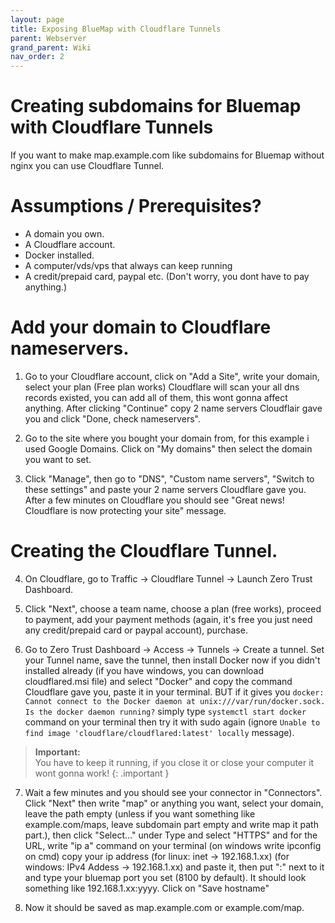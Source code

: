 ```yaml
---
layout: page
title: Exposing BlueMap with Cloudflare Tunnels
parent: Webserver
grand_parent: Wiki
nav_order: 2
---
```

# Creating subdomains for Bluemap with Cloudflare Tunnels

If you want to make map.example.com like subdomains for Bluemap without nginx you can use Cloudflare Tunnel.

# Assumptions / Prerequisites?
- A domain you own.
- A Cloudflare account.
- Docker installed.
- A computer/vds/vps that always can keep running
- A credit/prepaid card, paypal etc. (Don't worry, you dont have to pay anything.)

# Add your domain to Cloudflare nameservers.
1. Go to your Cloudflare account, click on "Add a Site", write your domain, select your plan (Free plan works) Cloudflare will scan your all dns records existed, you can add all of them, this wont gonna affect anything. After clicking "Continue" copy 2 name servers Cloudflair gave you and click "Done, check nameservers".

2. Go to the site where you bought your domain from, for this example i used Google Domains. Click on "My domains" then select the domain you want to set. 

3. Click "Manage", then go to "DNS", "Custom name servers", "Switch to these settings" and paste your 2 name servers Cloudflare gave you. After a few minutes on Cloudflare you should see "Great news! Cloudflare is now protecting your site" message.

# Creating the Cloudflare Tunnel.
4. On Cloudflare, go to Traffic -> Cloudflare Tunnel -> Launch Zero Trust Dashboard. 

5. Click "Next", choose a team name, choose a plan (free works), proceed to payment, add your payment methods (again, it's free you just need any credit/prepaid card or paypal account), purchase.

6. Go to Zero Trust Dashboard -> Access -> Tunnels -> Create a tunnel. Set your Tunnel name, save the tunnel, then install Docker now if you didn't installed already (if you have windows, you can download cloudflared.msi file) and select "Docker" and copy the command Cloudflare gave you, paste it in your terminal. BUT if it gives you `docker: Cannot connect to the Docker daemon at unix:///var/run/docker.sock. Is the docker daemon running?` simply type `systemctl start docker` command on your terminal then try it with sudo again (ignore `Unable to find image 'cloudflare/cloudflared:latest' locally` message).

> **Important:**<br>
> You have to keep it running, if you close it or close your computer it wont gonna work!
{: .important }

7. Wait a few minutes and you should see your connector in "Connectors". Click "Next" then write "map" or anything you want, select your domain, leave the path empty (unless if you want something like example.com/maps, leave subdomain part empty and write map it path part.), then click "Select..." under Type and select "HTTPS" and for the URL, write "ip a" command on your terminal (on windows write ipconfig on cmd) copy your ip address (for linux: inet -> 192.168.1.xx) (for windows: IPv4 Addess -> 192.168.1.xx) and paste it, then put ":" next to it and type your bluemap port you set (8100 by default). It should look something like 192.168.1.xx:yyyy. Click on "Save hostname"

8. Now it should be saved as map.example.com or example.com/map. 
